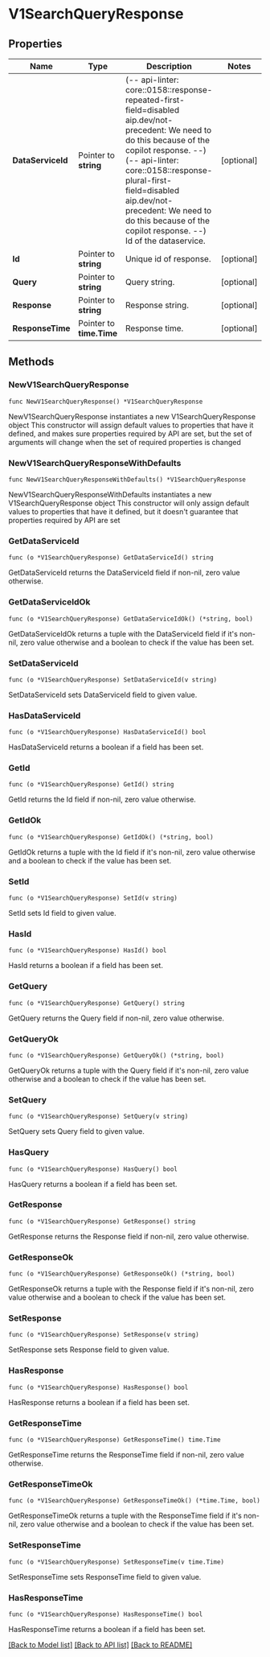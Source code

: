 # V1SearchQueryResponse

## Properties

Name | Type | Description | Notes
------------ | ------------- | ------------- | -------------
**DataServiceId** | Pointer to **string** | (-- api-linter: core::0158::response-repeated-first-field&#x3D;disabled     aip.dev/not-precedent: We need to do this because of the copilot response. --) (-- api-linter: core::0158::response-plural-first-field&#x3D;disabled     aip.dev/not-precedent: We need to do this because of the copilot response. --) Id of the dataservice. | [optional] 
**Id** | Pointer to **string** | Unique id of response. | [optional] 
**Query** | Pointer to **string** | Query string. | [optional] 
**Response** | Pointer to **string** | Response string. | [optional] 
**ResponseTime** | Pointer to **time.Time** | Response time. | [optional] 

## Methods

### NewV1SearchQueryResponse

`func NewV1SearchQueryResponse() *V1SearchQueryResponse`

NewV1SearchQueryResponse instantiates a new V1SearchQueryResponse object
This constructor will assign default values to properties that have it defined,
and makes sure properties required by API are set, but the set of arguments
will change when the set of required properties is changed

### NewV1SearchQueryResponseWithDefaults

`func NewV1SearchQueryResponseWithDefaults() *V1SearchQueryResponse`

NewV1SearchQueryResponseWithDefaults instantiates a new V1SearchQueryResponse object
This constructor will only assign default values to properties that have it defined,
but it doesn't guarantee that properties required by API are set

### GetDataServiceId

`func (o *V1SearchQueryResponse) GetDataServiceId() string`

GetDataServiceId returns the DataServiceId field if non-nil, zero value otherwise.

### GetDataServiceIdOk

`func (o *V1SearchQueryResponse) GetDataServiceIdOk() (*string, bool)`

GetDataServiceIdOk returns a tuple with the DataServiceId field if it's non-nil, zero value otherwise
and a boolean to check if the value has been set.

### SetDataServiceId

`func (o *V1SearchQueryResponse) SetDataServiceId(v string)`

SetDataServiceId sets DataServiceId field to given value.

### HasDataServiceId

`func (o *V1SearchQueryResponse) HasDataServiceId() bool`

HasDataServiceId returns a boolean if a field has been set.

### GetId

`func (o *V1SearchQueryResponse) GetId() string`

GetId returns the Id field if non-nil, zero value otherwise.

### GetIdOk

`func (o *V1SearchQueryResponse) GetIdOk() (*string, bool)`

GetIdOk returns a tuple with the Id field if it's non-nil, zero value otherwise
and a boolean to check if the value has been set.

### SetId

`func (o *V1SearchQueryResponse) SetId(v string)`

SetId sets Id field to given value.

### HasId

`func (o *V1SearchQueryResponse) HasId() bool`

HasId returns a boolean if a field has been set.

### GetQuery

`func (o *V1SearchQueryResponse) GetQuery() string`

GetQuery returns the Query field if non-nil, zero value otherwise.

### GetQueryOk

`func (o *V1SearchQueryResponse) GetQueryOk() (*string, bool)`

GetQueryOk returns a tuple with the Query field if it's non-nil, zero value otherwise
and a boolean to check if the value has been set.

### SetQuery

`func (o *V1SearchQueryResponse) SetQuery(v string)`

SetQuery sets Query field to given value.

### HasQuery

`func (o *V1SearchQueryResponse) HasQuery() bool`

HasQuery returns a boolean if a field has been set.

### GetResponse

`func (o *V1SearchQueryResponse) GetResponse() string`

GetResponse returns the Response field if non-nil, zero value otherwise.

### GetResponseOk

`func (o *V1SearchQueryResponse) GetResponseOk() (*string, bool)`

GetResponseOk returns a tuple with the Response field if it's non-nil, zero value otherwise
and a boolean to check if the value has been set.

### SetResponse

`func (o *V1SearchQueryResponse) SetResponse(v string)`

SetResponse sets Response field to given value.

### HasResponse

`func (o *V1SearchQueryResponse) HasResponse() bool`

HasResponse returns a boolean if a field has been set.

### GetResponseTime

`func (o *V1SearchQueryResponse) GetResponseTime() time.Time`

GetResponseTime returns the ResponseTime field if non-nil, zero value otherwise.

### GetResponseTimeOk

`func (o *V1SearchQueryResponse) GetResponseTimeOk() (*time.Time, bool)`

GetResponseTimeOk returns a tuple with the ResponseTime field if it's non-nil, zero value otherwise
and a boolean to check if the value has been set.

### SetResponseTime

`func (o *V1SearchQueryResponse) SetResponseTime(v time.Time)`

SetResponseTime sets ResponseTime field to given value.

### HasResponseTime

`func (o *V1SearchQueryResponse) HasResponseTime() bool`

HasResponseTime returns a boolean if a field has been set.


[[Back to Model list]](../README.md#documentation-for-models) [[Back to API list]](../README.md#documentation-for-api-endpoints) [[Back to README]](../README.md)


